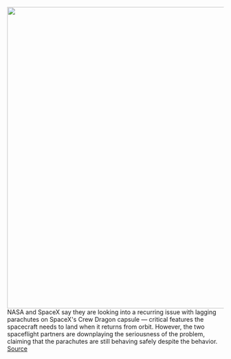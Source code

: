 <img src='https://cdn.vox-cdn.com/thumbor/Fgau9uG9VSm9Ljhxc575j4f5Xpw=/0x0:2532x1398/1200x800/filters:focal(1064x497:1468x901)/cdn.vox-cdn.com/uploads/chorus_image/image/70472527/Screen_Shot_2022_02_04_at_1.36.24_PM.0.png' width='700px' /><br/>
NASA and SpaceX say they are looking into a recurring issue with lagging parachutes on SpaceX's Crew Dragon capsule — critical features the spacecraft needs to land when it returns from orbit. However, the two spaceflight partners are downplaying the seriousness of the problem, claiming that the parachutes are still behaving safely despite the behavior.
<a href='https://www.theverge.com/2022/2/4/22914726/spacex-crew-dragon-lagging-parachutes-nasa-landing'> Source <a/>